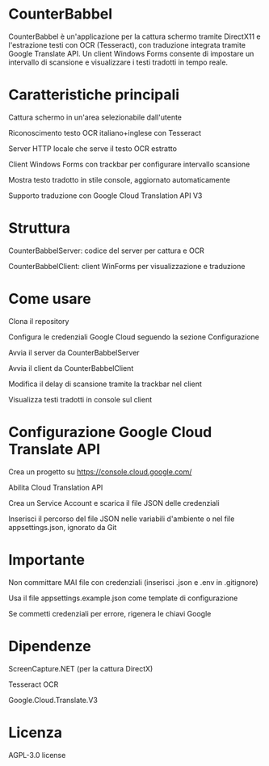 # CounterBabbel
CounterBabbel è un'applicazione per la cattura schermo tramite DirectX11 e l'estrazione testi con OCR (Tesseract), con traduzione integrata tramite Google Translate API. Un client Windows Forms consente di impostare un intervallo di scansione e visualizzare i testi tradotti in tempo reale.

# Caratteristiche principali
Cattura schermo in un'area selezionabile dall'utente

Riconoscimento testo OCR italiano+inglese con Tesseract

Server HTTP locale che serve il testo OCR estratto

Client Windows Forms con trackbar per configurare intervallo scansione

Mostra testo tradotto in stile console, aggiornato automaticamente

Supporto traduzione con Google Cloud Translation API V3

# Struttura
CounterBabbelServer: codice del server per cattura e OCR

CounterBabbelClient: client WinForms per visualizzazione e traduzione

# Come usare
Clona il repository

Configura le credenziali Google Cloud seguendo la sezione Configurazione

Avvia il server da CounterBabbelServer

Avvia il client da CounterBabbelClient

Modifica il delay di scansione tramite la trackbar nel client

Visualizza testi tradotti in console sul client

# Configurazione Google Cloud Translate API
Crea un progetto su https://console.cloud.google.com/

Abilita Cloud Translation API

Crea un Service Account e scarica il file JSON delle credenziali

Inserisci il percorso del file JSON nelle variabili d'ambiente o nel file appsettings.json, ignorato da Git

# Importante
Non committare MAI file con credenziali (inserisci .json e .env in .gitignore)

Usa il file appsettings.example.json come template di configurazione

Se commetti credenziali per errore, rigenera le chiavi Google

# Dipendenze
ScreenCapture.NET (per la cattura DirectX)

Tesseract OCR

Google.Cloud.Translate.V3

# Licenza
AGPL-3.0 license
